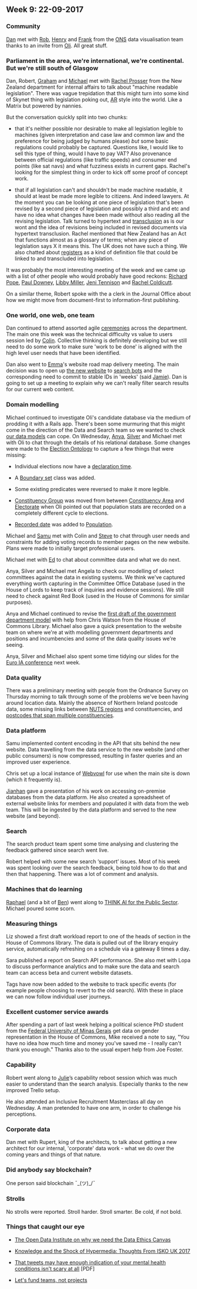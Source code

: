 ## Week 9: 22-09-2017

### Community

[Dan](https://twitter.com/dasbarrett) met with [Rob](https://twitter.com/fryford), [Henry](https://twitter.com/henryjameslau) and [Frank](https://twitter.com/frankman1000) from the [ONS](https://www.ons.gov.uk/) data visualisation team thanks to an invite from [Oli](https://twitter.com/olihawkins). All great stuff.

### Parliament in the area, we're international, we're continental. But we're still south of Glasgow

Dan, Robert, [Graham](https://twitter.com/grahampeek) and [Michael](https://twitter.com/fantasticlife) met with [Rachel Prosser](https://twitter.com/rachelprosser) from the New Zealand department for internal affairs to talk about "machine readable legislation". There was vague trepidation that this might turn into some kind of Skynet thing with legislation poking out, [AR](https://en.wikipedia.org/wiki/Augmented_reality) style into the world. Like a Matrix but powered by nannies.

But the conversation quickly split into two chunks:

* that it's neither possible nor desirable to make all legislation legible to machines (given interpretation and case law and common law and the preference for being judged by humans please) *but* some basic regulations could probably be captured. Questions like, I would like to sell this type of thing, would I have to pay VAT? Also provenance between official regulations (like traffic speeds) and consumer end points (like sat navs) and what fuzziness exists in current gaps. Rachel's looking for the simplest thing in order to kick off some proof of concept work.

* that if all legislation can't and shouldn't be made machine readable, it should at least be made more legible to citizens. And indeed lawyers. At the moment you can be looking at one piece of legislation that's been revised by a second piece of legislation and possibly a third and etc and have no idea what changes have been made without also reading all the revising legislation. Talk turned to hypertext and [transclusion](https://en.wikipedia.org/wiki/Transclusion) as is our wont and the idea of revisions being included in revised documents via hypertext transclusion. Rachel mentioned that New Zealand has an Act that functions almost as a glossary of terms; when any piece of legislation says X it means this. The UK does not have such a thing. We also chatted about [registers](https://gds.blog.gov.uk/2015/09/01/registers-authoritative-lists-you-can-trust/) as a kind of definition file that could be linked to and transcluded into legislation.

It was probably the most interesting meeting of the week and we came up with a list of other people who would probably have good reckons: [Richard Pope](https://twitter.com/richardjpope), [Paul Downey](https://twitter.com/psd), [Libby Miller](https://twitter.com/libbymiller), [Jeni Tennison](https://twitter.com/jenit) and [Rachel Coldicutt](https://twitter.com/rachelcoldicutt).

On a similar theme, Robert spoke with the a clerk in the Journal Office about how we might move from document-first to information-first publishing.

### One world, one web, one team

Dan continued to attend assorted agile [ceremonies](https://www.youtube.com/watch?v=Ss1MbL4NYf0) across the department. The main one this week was the technical difficulty vs value to users session led by [Colin](https://twitter.com/colinpattinson). Collective thinking is definitely developing but we still need to do some work to make sure 'work to be done' is aligned with the high level user needs that have been identified.

Dan also went to [Emma](http://twitter.com/_allenemma)'s website road map delivery meeting. The main decision was to open up [the new website](https://beta.parliament.uk/) to [search bots](http://www.robotstxt.org/robotstxt.html) and the corresponding need to commit to stable IDs in 'weeks' (said [Jamie](https://twitter.com/oddtype)). Dan is going to set up a meeting to explain why we can't really filter search results for our current web content.

### Domain modelling

Michael continued to investigate Oli's candidate database via the medium of prodding it with a Rails app. There's been some murmuring that this might come in the direction of the Data and Search team so we wanted to check [our data models](https://ukparliament.github.io/ontologies/) can cope. On Wednesday, [Anya](https://twitter.com/bitten_), [Silver](https://twitter.com/silveroliver) and Michael met with Oli to chat through the details of his relational database. Some changes were made to the [Election Ontology](https://ukparliament.github.io/ontologies/election/election-ontology.html) to capture a few things that were missing:

* Individual elections now have a [declaration time](https://ukparliament.github.io/ontologies/election/election-ontology.html#d4e245).

* A [Boundary set](https://ukparliament.github.io/ontologies/election/election-ontology.html#d4e431) class was added.

* Some existing predicates were reversed to make it more legible.

* [Constituency Group](https://ukparliament.github.io/ontologies/election/election-ontology.html#d4e499) was moved from between [Constituency Area](https://ukparliament.github.io/ontologies/election/election-ontology.html#d4e477) and [Electorate](https://ukparliament.github.io/ontologies/election/election-ontology.html#d4e535) when Oli pointed out that population stats are recorded on a completely different cycle to elections.

* [Recorded date](https://ukparliament.github.io/ontologies/election/election-ontology.html#d4e337) was added to [Population](https://ukparliament.github.io/ontologies/election/election-ontology.html#d4e594).

Michael and [Samu](https://twitter.com/langsamu) met with Colin and [Steve](https://twitter.com/steve_bromley) to chat through user needs and constraints for adding voting records to member pages on the new website. Plans were made to initially target professional users.

Michael met with [Ed](https://twitter.com/ewhitur) to chat about committee data and what we do next.

Anya, Silver and Michael met Angela to check our modelling of select committees against the data in existing systems. We think we've captured everything worth capturing in the Committee Office Database (used in the House of Lords to keep track of inquiries and evidence sessions). We still need to check against Red Book (used in the House of Commons for similar purposes).

Anya and Michael continued to revise the [first draft of the government department model](https://github.com/ukparliament/ontologies/blob/master/_government-department/government-department.png) with help from Chris Watson from the House of Commons Library. Michael also gave a quick presentation to the website team on where we're at with modelling government departments and positions and incumbencies and some of the data quality issues we're seeing.

Anya, Silver and Michael also spent some time tidying our slides for the [Euro IA conference](http://euroia.org/) next week.


### Data quality

There was a preliminary meeting with people from the Ordnance Survey on Thursday morning to talk through some of the problems we've been having around location data. Mainly the absence of Northern Ireland postcode data, some missing links between [NUTS regions](https://en.wikipedia.org/wiki/NUTS_statistical_regions_of_the_United_Kingdom) and constituencies, and [postcodes that span multiple constituencies](https://democracyclub.org.uk/blog/2017/03/20/4314-times-when-postcodes-arent-good-enough/).

### Data platform

Samu implemented content encoding in the API that sits behind the new website. Data travelling from the data service to the new website (and other public consumers) is now compressed, resulting in faster queries and an improved user experience.

Chris set up a local instance of [Webvowl](http://vowl.visualdataweb.org/webvowl.html) for use when the main site is down (which it frequently is).

[Jianhan](https://twitter.com/jianhanzhu) gave a presentation of his work on accessing on-premise databases from the data platform. He also created a spreadsheet of external website links for members and populated it with data from the web team. This will be ingested by the data platform and served to the new website (and beyond).

### Search

The search product team spent some time analysing and clustering the feedback gathered since search went live.

Robert helped with some new search ‘support’ issues. Most of his week was spent looking over the search feedback, being told how to do that and then that happening. There was a lot of comment and analysis.

### Machines that do learning

[Raphael](https://twitter.com/raphaelleung) (and a bit of [Ben](http://twitter.com/benwoodhams)) went along to [THINK AI for the Public Sector](http://www.thinkdigitalpartners.com/event/think-ai-publicsector/). Michael poured some scorn.

### Measuring things

Liz showed a first draft workload report to one of the heads of section in the House of Commons library. The data is pulled out of the library enquiry service, automatically refreshing on a schedule via a gateway 8 times a day.

Sara published a report on Search API performance. She also met with Lopa to discuss performance analytics and to make sure the data and search team can access beta and current website datasets.

Tags have now been added to the website to track specific events (for example people choosing to revert to the old search). With these in place we can now follow individual user journeys.

### Excellent customer service awards

After spending a part of last week helping a political science PhD student from the [Federal University of Minas Gerais](https://en.wikipedia.org/wiki/Federal_University_of_Minas_Gerais) get data on gender representation in the House of Commons, Mike received a note to say, "You have no idea how much time and money you've saved me - I really can't thank you enough." Thanks also to the usual expert help from Joe Foster.

### Capability

Robert went along to [Julie](https://twitter.com/julietouring)’s capability reboot session which was much easier to understand than the search analysis. Especially thanks to the new improved Trello setup.

He also attended an Inclusive Recruitment Masterclass all day on Wednesday. A man pretended to have one arm, in order to challenge his perceptions. 


### Corporate data

Dan met with Rupert, king of the architects, to talk about getting a new architect for our internal, 'corporate' data work - what we do over the coming years and things of that nature.

### Did anybody say blockchain?

One person said blockchain ¯\_(ツ)_/¯

### Strolls

No strolls were reported. Stroll harder. Stroll smarter. Be cold, if not bold.

### Things that caught our eye

* [The Open Data Institute on why we need the Data Ethics Canvas](https://theodi.org/blog/why-we-need-the-data-ethics-canvas)

* [Knowledge and the Shock of Hypermedia: Thoughts From ISKO UK 2017](https://16blue.me/2017/09/18/knowledge-and-the-shock-of-hypermedia-thoughts-from-isko-uk-2017/)

* [That tweets may have enough indication of your mental health conditions isn't scary at all](https://www.aclweb.org/anthology/E/E17/E17-1015.pdf) [PDF]

* [Let's fund teams, not projects](https://defradigital.blog.gov.uk/2017/09/19/lets-fund-teams-not-projects/)